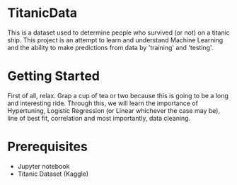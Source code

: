 # TitanicData
This is a dataset used to determine people who survived (or not) on a titanic ship. This project is an attempt to learn and understand Machine Learning and the ability to make predictions from data by 'training' and 'testing'.

# Getting Started
First of all, relax. Grap a cup of tea or two because this is going to be a long and interesting ride. 
Through this, we will learn the importance of Hypertuning, Logistic Regression (or Linear whichever the case may be), line of best fit, correlation and most importantly, data cleaning.

# Prerequisites
- Jupyter notebook
- Titanic Dataset (Kaggle)



